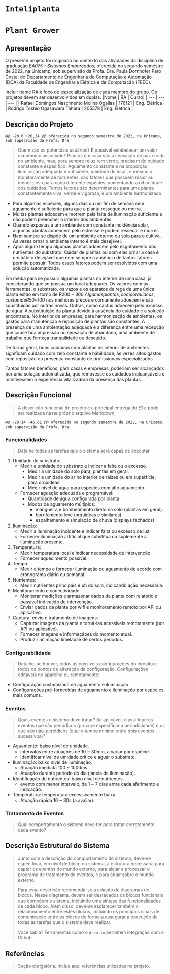 # `Inteliplanta`

# `Plant Grower`

## Apresentação

O presente projeto foi originado no contexto das atividades da disciplina de graduação _EA075 - Sistemas Embarcados_,
oferecida no segundo semestre de 2022, na Unicamp, sob supervisão da Profa. Dra. Paula Dornhofer Paro Costa, do Departamento de Engenharia de Computação e Automação (DCA) da Faculdade de Engenharia Elétrica e de Computação (FEEC).

Incluir nome RA e foco de especialização de cada membro do grupo. Os projetos devem ser desenvolvidos em duplas.
|Nome | RA | Curso|
| --- | --- | --- |
| Rafael Domingos Nascimento Molina Ogallas | 176121 | Eng. Elétrica |
| Rodrigo Toshio Ogasawara Tahara | 205578 | Eng. Elétrica |

## Descrição do Projeto

    @@ -20,6 +20,24 @@ oferecida no segundo semestre de 2022, na Unicamp, sob supervisão da Profa. Dra

> Quem são os potenciais usuários?
> É possível estabelecer um valor econômico associado?
> Plantas em casa são a sensação de paz e vida no ambiente, mas, para sempre reluzirem verde, precisam do cuidado constante e especifico. Aguamento constante e na proporção, iluminação adequada e suficiente, umidade do local, e mesmo o monitoramente de nutrientes, são fatores que possuem maior ou menor peso para cada diferente espécies, aumentando a dificuldade dos cuidados.
> Tantos fatores são determinantes para uma planta constantemente viva, verde e vigorosa, e um ambiente harmonizado.

- Para algumas espécies, alguns dias ou um fim de semana sem aguamento é suficiente para que a planta resseque ou morra.
- Muitas plantas adoecem e morrem pela falta de iluminação suficiente e não podem preencher o interior dos ambientes.
- Quando expostas a um ambiente com constante incidência solar, algumas plantas adoencem pelo estresse e podem ressecar e morrer.
- Nem sempre se dispõe de um ambiente externo ou solo para o cultivo. Às vezes ornar o ambiente interno é mais desejável.
- Após algum tempo algumas plantas adoecem pelo esgotamento dos nutrientes do substrato.
  Cuidar de plantas ou com elas ornar a casa é um hábito desejável que nem sempre a ausência de tantos fatores permite possuir.
  Todos esses fatores podem ser resolvidos com uma solução automatizada.

Em média para se possuir algumas plantas no interior de uma casa, já considerando que se possua um local adequado. Os valores com as ferramentas, o substrato, os vazos e os aparatos de rega de uma única planta estão em torno de R$200 - 300.
Algumas plantas, como orquídeas, custam de R$50~100 nos melhores preços e comumente adoecem e são substituídas por outras novas. Outras, como cactus adoecem pelo excesso de água. A substituição da planta devido à ausência do cuidado é a solução encontrada.
No interior de empresas, para harmonização de ambientes, os gastos para manutenção e reposição de plantas são constantes. A presença de uma ambientação adequada é a diferença entre uma recepção que cause boa impressão ou sensação de abandono, uma ambiente de trabalho que forneça tranquilidade ou descuido.

De forma geral, bons cuidados com plantas no interior de ambientes significam cuidado com zelo constante e hábilidade, às vezes altos gastos com reposição ou presença constante de profissionais especializados.

Tantos fatores benéficos, para casas e empresas, poderiam ser alcançados por uma solução automatizada, que removesse os cuidados inalcançáveis e mantivessem o experiência vitalizadora da presença das plantas.

## Descrição Funcional

> A descrição funcional do projeto é a principal entrega do E1 e pode ser realizada neste próprio arquivo Markdown,

    @@ -28,14 +46,61 @@ oferecida no segundo semestre de 2022, na Unicamp, sob supervisão da Profa. Dra

### Funcionalidades

> Detalhe todas as tarefas que o sistema será capaz de executar

1. Umidade do substrato:
   - Medir a umidade do substrato e indicar a falta ou o excesso.
     - Medir a umidade do solo para, plantas em geral.
     - Medir a umidade do ar no interior de raízes ou em superfície, para orquídeas
     - Medir nível de água para espécies com alto aguamento.
   - Fornecer aguação adequada e programável:
     - Quantidade de água configurada por planta
     - Modos de aguamento múltiplos:
       - mangueira e bombeamento direto na solo (plantas em geral).
       - borrifamento leve (orquídeas e similares).
       - espalhamento e simulação de chuva (displays fechados)
2. Iluminação:
   - Medir a iluminação incidente e indicar falta ou excesso de luz.
   - Fornecer iluminação artificial que substitua ou suplemente a iluminação presente.
3. Temperatura:
   - Medir temperatura local e indicar necessidade de intervenção
   - Fornecer aquecimento possível.
4. Tempo:
   - Medir o tempo e fornecer iluminação ou aguamento de acordo com cronograma diário ou semanal.
5. Nutrientes:
   - Medir nutrientes principais e ph do solo, indicando ação necessária.
6. Monitoramento e conectividade:
   - Monitorar medições e armazenar dados da planta com relatório e possível indicação de intervenção.
   - Enviar dados da planta por wifi e monitoramento remoto por API ou aplicativo.
7. Captura, envio e tratamento de imagens:
   - Capturar imagens da planta e torná-las acessíveis remotamente (por API ou aplicativo).
   - Fornecer imagens e informaçãoes do momento atual.
   - Produzir animação timelapse de certos períodos.
     <!-- - Possível avaliação da saúde da planta por tratamento de imagem. -->
     <!-- - Possível identificação automática de espécie. -->

### Configurabilidade

> Detalhe, se houver, todas as possíveis configurações do circuito e todos os pontos de alteração da configuração.
> Configurações editáveis no aparelho ou remotamente:

- Configuração customizada de aguamento e iluminação.
- Configurações pré-fornecidas de aguamento e iluminação por espécies mais comuns.

### Eventos

> Quais eventos o sistema deve tratar?
> Se aplicável, classifique os eventos que são periódicos (procure especificar a periodicidade) e os que são não-periódicos
> (qual o tempo mínimo entre dois eventos sucessivos)?

- Aguamento: baixo nível de umidade.
  - intervalos entre atuações de 10 ~ 30min, a variar por espécie.
  - Identificar nível de umidade crítico e aguar o substrato.
- Iluminação: baixo nível de iluminação.
  - Atuação imediata 100 ~ 1000ms.
  - Atuação durante período do dia (janela de iluminação).
- Identificação de nutrientes: baixo nível de nutrientes.
  - evento com menor intervalo, de 1 ~ 7 dias entre cada aferimento e indicação.
- Temperatura: temperatura excessivamente baixa.
  - Atuação rápida 10 ~ 30s (a avaliar):

### Tratamento de Eventos
> Qual comportamento o sistema deve ter para tratar corretamente cada evento?


## Descrição Estrutural do Sistema
> Junto com a descrição do comportamento do sistema, deve-se especificar, em nível de bloco ou sistema, a estrutura necessária 
> para captar os eventos do mundo externo, para alojar e processar o programa de tratamento de eventos, e para atuar sobre o mundo externo.
>
> Para essa descrição recomenda-se a criação de diagramas de blocos.
> Nesse diagrama, devem ser destacados os blocos funcionais que compõem o sistema, incluindo uma síntese das funcionalidades de cada bloco.
> Além disso, deve-se esclarecer também o relacionamento entre estes blocos, incluindo os principais sinais de comunicação entre
> os blocos de forma a assegurar a execução de todas as tarefas que o sistema deve realizar.
> 
> Você sabia? Ferramentas como o `draw.io` permitem integração com o Github.
> 

## Referências
> Seção obrigatória. Inclua aqui referências utilizadas no projeto.
